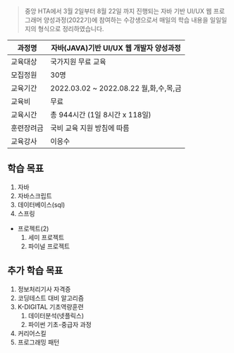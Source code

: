 > 중앙 HTA에서 3월 2일부터 8월 22일 까지 진행되는 자바 기반 UI/UX 웹 프로그래머 양성과정(2022기)에 참여하는 수강생으로서 매일의 학습 내용을 일일일지의 형식으로 정리하였습니다.

| 과정명 | 자바(JAVA)기반 UI/UX 웹 개발자 양성과정  |
---|---|
교육대상	|국가지원 무료 교육	
모집정원	|30명
교육기간	|2022.03.02 ~ 2022.08.22 월,화,수,목,금	
교육비	|무료
교육시간	|총 944시간 (1일 8시간 x 118일)	
훈련장려금	|국비 교육 지원 방침에 따름
교육강사	|이응수

## 학습 목표
1. 자바
2. 자바스크립트
3. 데이터베이스(sql)
4. 스프링
* 프로젝트(2)
  1. 세미 프로젝트
  2. 파이널 프로젝트

## 추가 학습 목표
1. 정보처리기사 자격증
2. 코딩테스트 대비 알고리즘
3. K-DIGITAL 기초역량훈련
   1. 데이터분석(넷플릭스)
   2. 파이썬 기초-중급자 과정
4. 커리어스킬
5. 프로그래밍 패턴